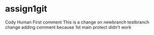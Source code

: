 # assign1git
Cody Human
First comment
This is a change on newbranch
testbranch change
adding comment because 1st main protect didn't work
